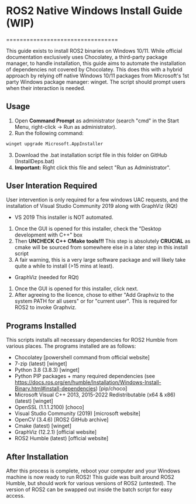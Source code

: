# ROS2 Native Windows Install Guide (WIP)
=================================

This guide exists to install ROS2 binaries on Windows 10/11. While official documentation exclusively uses Chocolatey, a third-party package manager, to handle installation, this guide aims to automate the installation of dependencies not covered by Chocolatey. This does this with a hybrid approach by relying off native Windows 10/11 packages from Microsoft's 1st party Windows package manager: winget. The script should prompt users when their interaction is needed.

## Usage
1. Open **Command Prompt** as administrator (search "cmd" in the Start Menu, right-click → Run as administrator).
2. Run the following command:

```cmd
winget upgrade Microsoft.AppInstaller
```

3. Download the .bat installation script file in this folder on GitHub (InstallDeps.bat)
4. **Important:** Right click this file and select "Run as Administrator".

## User Interation Required
User intervention is only required for a few windows UAC requests, and the installation of Visual Studio Community 2019 along with GraphViz (RQt)

- VS 2019
This installer is NOT automated.
1. Once the GUI is opened for this installer, check the "Desktop development with C++" box
2. Then **UNCHECK C++ CMake tools!!!** This step is absolutely **CRUCIAL** as cmake will be sourced from somewhere else in a later step in this install script
3. A fair warning, this is a very large software package and will likely take quite a while to install (>15 mins at least).

- GraphViz (needed for RQt)
1. Once the GUI is opened for this installer, click next.
2. After agreeing to the licence, chose to either "Add Graphviz to the system PATH for all users" or for "current user". This is required for ROS2 to invoke Graphviz.

## Programs Installed
This scripts installs all necessary dependencies for ROS2 Humble from various places. The programs installed are as follows:
- Chocolatey [powershell command from official website]
- 7-zip (latest) [winget]
- Python 3.8 (3.8.3) [winget]
- Python PIP packages + many required dependencies (see https://docs.ros.org/en/humble/Installation/Windows-Install-Binary.html#install-dependencies) [pip/choco]
- Microsoft Visual C++ 2013, 2015-2022 Redistributable (x64 & x86) (latest) [winget]
- OpenSSL (1.1.1.2100) [choco]
- Visual Studio Community (2019) [microsoft website]
- OpenCV (3.4.6) [ROS2 GitHub archive]
- Cmake (latest) [winget]
- GraphViz (12.2.1) [official website]
- ROS2 Humble (latest) [official website]

## After Installation
After this process is complete, reboot your computer and your Windows machine is now ready to run ROS2! This guide was built around ROS2 Humble, but should work for various versions of ROS2 (untested). The version of ROS2 can be swapped out inside the batch script for easy access.

